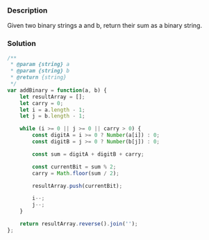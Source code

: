 ### Description

Given two binary strings a and b, return their sum as a binary string.

### Solution
```js
/**
 * @param {string} a
 * @param {string} b
 * @return {string}
 */
var addBinary = function(a, b) {
    let resultArray = [];
    let carry = 0;
    let i = a.length - 1;
    let j = b.length - 1;

    while (i >= 0 || j >= 0 || carry > 0) {
        const digitA = i >= 0 ? Number(a[i]) : 0;
        const digitB = j >= 0 ? Number(b[j]) : 0;

        const sum = digitA + digitB + carry;

        const currentBit = sum % 2;
        carry = Math.floor(sum / 2);

        resultArray.push(currentBit);

        i--;
        j--;
    }

    return resultArray.reverse().join('');
};
```